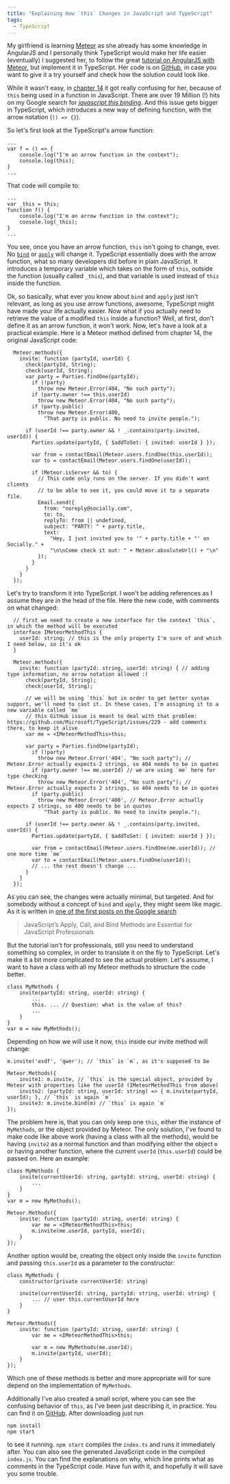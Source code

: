```yaml
---
title: "Explaining How `this` Changes in JavaScript and TypeScript"
tags:
  - TypeScript
---
```


My girlfriend is learning [Meteor](https://www.meteor.com/) as she already has some knowledge in AngularJS and I personally think TypeScript would make her life easier (eventually) I suggested her, to follow the great [tutorial on AngularJS with Meteor](http://angular-meteor.com/tutorial), but implement it in TypeScript. Her code is on [GitHub](https://github.com/sigita42/angular-meteor-tutorial), in case you want to give it a try yourself and check how the solution could look like.

While it wasn't easy, in [chapter 14](http://angular-meteor.com/tutorial/step_14) it got really confusing for her, because of `this` being used in a function in JavaScript. There are over 19 Million (!) hits on my Google search for [*javascript this binding*](https://www.google.de/search?q=javascript+this+binding&oq=javascript+this+binding). And this issue gets bigger in TypeScript, which introduces a new way of defining function, with the arrow notation (`() => {}`).

So let's first look at the TypeScript's arrow function:

    ...
    var f = () => {
        console.log("I'm an arrow function in the context");
        console.log(this);
    }
    ...

That code will compile to:

    ...
    var _this = this;
    function f() {
        console.log("I'm an arrow function in the context");
        console.log(_this);
    }
    ...

You see, once you have an arrow function, `this` isn't going to change, ever. No [`bind`](https://developer.mozilla.org/en-US/docs/Web/JavaScript/Reference/Global_Objects/Function/bind) or [`apply`](https://developer.mozilla.org/en-US/docs/Web/JavaScript/Reference/Global_Objects/Function/apply) will change it. TypeScript essentially does with the arrow function, what so many developers did before in plain JavaScript. It introduces a temporary variable which takes on the form of `this`, outside the function (usually called `_this`), and that variable is used instead of `this` inside the function.

Ok, so basically, what ever you know about `bind` and `apply` just isn't relevant, as long as you use arrow functions, awesome, TypeScript might have made your life actually easier. Now what if you actually need to retrieve the value of a modified `this` inside a function? Well, at first, don't define it as an arrow function, it won't work. Now, let's have a look at a practical example. Here is a Meteor method defined from chapter 14, the original JavaScript code:

      Meteor.methods({
        invite: function (partyId, userId) {
          check(partyId, String);
          check(userId, String);
          var party = Parties.findOne(partyId);
            if (!party)
              throw new Meteor.Error(404, "No such party");
            if (party.owner !== this.userId)
              throw new Meteor.Error(404, "No such party");
            if (party.public)
              throw new Meteor.Error(400,
                "That party is public. No need to invite people.");

          if (userId !== party.owner && ! _.contains(party.invited, userId)) {
            Parties.update(partyId, { $addToSet: { invited: userId } });

            var from = contactEmail(Meteor.users.findOne(this.userId));
            var to = contactEmail(Meteor.users.findOne(userId));

            if (Meteor.isServer && to) {
              // This code only runs on the server. If you didn't want clients
              // to be able to see it, you could move it to a separate file.
              Email.send({
                from: "noreply@socially.com",
                to: to,
                replyTo: from || undefined,
                subject: "PARTY: " + party.title,
                text:
                  "Hey, I just invited you to '" + party.title + "' on Socially." +
                  "\n\nCome check it out: " + Meteor.absoluteUrl() + "\n"
              });
            }
          }
        }
      });

Let's try to transform it into TypeScript. I won't be adding references as I assume they are in the head of the file. Here the new code, with comments on what changed:

      // first we need to create a new interface for the context `this`, in which the method will be executed
      interface IMeteorMethodThis {
        userId: string; // this is the only property I'm sure of and which I need below, so it's ok
      }

      Meteor.methods({
        invite: function (partyId: string, userId: string) { // adding type information, no arrow notation allowed :(
          check(partyId, String);
          check(userId, String);

          // we will be using `this` but in order to get better syntax support, we'll need to cast it. In these cases, I'm assigning it to a new variable called `me`
          // this GitHub issue is meant to deal with that problem: https://github.com/Microsoft/TypeScript/issues/229 - add comments there, to keep it alive
          var me = <IMeteorMethodThis>this;

          var party = Parties.findOne(partyId);
            if (!party)
              throw new Meteor.Error('404', "No such party"); // Meteor.Error actually expects 2 strings, so 404 needs to be in quotes
            if (party.owner !== me.userId) // we are using `me` here for type checking
              throw new Meteor.Error('404', "No such party"); // Meteor.Error actually expects 2 strings, so 404 needs to be in quotes
            if (party.public)
              throw new Meteor.Error('400', // Meteor.Error actually expects 2 strings, so 400 needs to be in quotes
                "That party is public. No need to invite people.");

          if (userId !== party.owner && ! _.contains(party.invited, userId)) {
            Parties.update(partyId, { $addToSet: { invited: userId } });

            var from = contactEmail(Meteor.users.findOne(me.userId)); // one more time `me`
            var to = contactEmail(Meteor.users.findOne(userId));
            // ... the rest doesn't change ...
          }
        }
      });

As you can see, the changes were actually minimal, but targeted. And for somebody without a concept of `bind` and `apply`, they might seem like magic. As it is written in [one of the first posts on the Google search](http://javascriptissexy.com/javascript-apply-call-and-bind-methods-are-essential-for-javascript-professionals/)

> JavaScript’s Apply, Call, and Bind Methods are Essential for JavaScript Professionals

But the tutorial isn't for professionals, still you need to understand something so complex, in order to translate it on the fly to TypeScript. Let's make it a bit more complicated to see the actual problem. Let's assume, I want to have a class with all my Meteor methods to structure the code better.

    class MyMethods {
        invite(partyId: string, userId: string) {
            ...
            this. ... // Question: what is the value of this?
            ...
        }
    }
    var m = new MyMethods();

Depending on how we will use it now, `this` inside our invite method will change:

    m.invite('asdf', 'qwer'); // `this` is `m`, as it's supposed to be

    Meteor.Methods({
        invite1: m.invite, // `this` is the special object, provided by Meteor with properties like the userId (IMeteorMethodThis from above)
        invite2: (partyId: string, userId: string) => { m.invite(partyId, userId); }, // `this` is again `m`
        invite3: m.invite.bind(m) // `this` is again `m`
    });

The problem here is, that you can only keep one `this`, either the instance of `MyMethods`, or the object provided by Meteor. The only solution, I've found to make code like above work (having a class with all the methods), would be having `invite2` as a normal function and than modifying either the object `m` or having another function, where the current `userId` (`this.userId`) could be passed on. Here an example:

    class MyMethods {
        invite(currentUserId: string, partyId: string, userId: string) {
            ...
        }
    }
    var m = new MyMethods();

    Meteor.Methods({
        invite: function (partyId: string, userId: string) {
            var me = <IMeteorMethodThis>this;
            m.invite(me.userId, partyId, userId);
        }
    });

Another option would be, creating the object only inside the `invite` function and passing `this.userId` as a parameter to the constructor:

    class MyMethods {
        constructor(private currentUserId: string)

        invite(currentUserId: string, partyId: string, userId: string) {
            ... // user this.currentUserId here
        }
    }

    Meteor.Methods({
        invite: function (partyId: string, userId: string) {
            var me = <IMeteorMethodThis>this;

            var m = new MyMethods(me.userId);
            m.invite(partyId, userId);
        }
    });

Which one of these methods is better and more appropriate will for sure depend on the implementation of `MyMethods`.

Additionally I've also created a small script, where you can see the confusing behavior of `this`, as I've been just describing it, in practice. You can find it on [GitHub](https://github.com/pgrm/typescript-this-explained). After downloading just run

    npm install
    npm start

to see it running. `npm start` compiles the `index.ts` and runs it immediately after. You can also see the generated JavaScript code in the compiled `index.js`. You can find the explanations on why, which line prints what as comments in the TypeScript code. Have fun with it, and hopefully it will save you some trouble.
